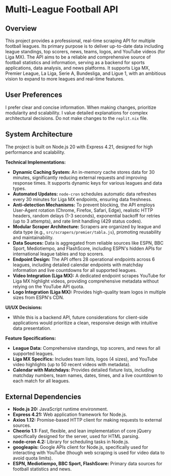 # Multi-League Football API

## Overview
This project provides a professional, real-time scraping API for multiple football leagues. Its primary purpose is to deliver up-to-date data including league standings, top scorers, news, teams, logos, and YouTube videos (for Liga MX). The API aims to be a reliable and comprehensive source of football statistics and information, serving as a backend for sports applications, data analysis, and news platforms. It supports Liga MX, Premier League, La Liga, Serie A, Bundesliga, and Ligue 1, with an ambitious vision to expand to more leagues and real-time features.

## User Preferences
I prefer clear and concise information. When making changes, prioritize modularity and scalability. I value detailed explanations for complex architectural decisions. Do not make changes to the `replit.nix` file.

## System Architecture
The project is built on Node.js 20 with Express 4.21, designed for high performance and scalability.

**Technical Implementations:**
*   **Dynamic Caching System:** An in-memory cache stores data for 30 minutes, significantly reducing external requests and improving response times. It supports dynamic keys for various leagues and data types.
*   **Automated Updates:** `node-cron` schedules automatic data refreshes every 30 minutes for Liga MX endpoints, ensuring data freshness.
*   **Anti-detection Mechanisms:** To prevent blocking, the API employs User-Agent rotation (Chrome, Firefox, Safari, Edge), realistic HTTP headers, random delays (1-3 seconds), exponential backoff for retries (up to 3 attempts), and rate limit handling (429 status codes).
*   **Modular Scraper Architecture:** Scrapers are organized by league and data type (e.g., `src/scrapers/premier/tabla.js`), promoting reusability and maintainability.
*   **Data Sources:** Data is aggregated from reliable sources like ESPN, BBC Sport, Mediotiempo, and FlashScore, including ESPN's hidden APIs for international league tables and top scorers.
*   **Endpoint Design:** The API offers 28 operational endpoints across 6 leagues, including detailed calendar endpoints with matchday information and live countdowns for all supported leagues.
*   **Video Integration (Liga MX):** A dedicated endpoint scrapes YouTube for Liga MX highlight videos, providing comprehensive metadata without relying on the YouTube API quota.
*   **Logo Integration (Liga MX):** Provides high-quality team logos in multiple sizes from ESPN's CDN.

**UI/UX Decisions:**
*   While this is a backend API, future considerations for client-side applications would prioritize a clean, responsive design with intuitive data presentation.

**Feature Specifications:**
*   **League Data:** Comprehensive standings, top scorers, and news for all supported leagues.
*   **Liga MX Specifics:** Includes team lists, logos (4 sizes), and YouTube video highlights (up to 50 recent videos with metadata).
*   **Calendar with Matchdays:** Provides detailed fixture lists, including matchday numbers, team names, dates, times, and a live countdown to each match for all leagues.

## External Dependencies
*   **Node.js 20:** JavaScript runtime environment.
*   **Express 4.21:** Web application framework for Node.js.
*   **Axios 1.12:** Promise-based HTTP client for making requests to external sources.
*   **Cheerio 1.1:** Fast, flexible, and lean implementation of core jQuery specifically designed for the server, used for HTML parsing.
*   **node-cron 4.2:** Library for scheduling tasks in Node.js.
*   **googleapis:** Google APIs client for Node.js, specifically used for interacting with YouTube (though web scraping is used for video data to avoid quota limits).
*   **ESPN, Mediotiempo, BBC Sport, FlashScore:** Primary data sources for football statistics and news.